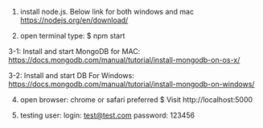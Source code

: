 1. install node.js. Below link for both windows and mac
	https://nodejs.org/en/download/

2. open terminal type:
	$ npm start

3-1: Install and start MongoDB for MAC:
https://docs.mongodb.com/manual/tutorial/install-mongodb-on-os-x/

3-2: Install and start DB For Windows:
https://docs.mongodb.com/manual/tutorial/install-mongodb-on-windows/

4. open browser: chrome or safari preferred
	$ Visit http://localhost:5000

5. testing user:
	login:
		test@test.com
	password:
		123456